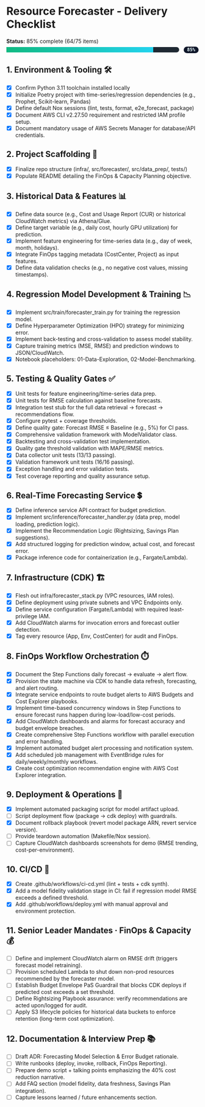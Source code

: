 # Resource Forecaster - Delivery Checklist

<div align="left" style="margin:1rem 0;"> 
<strong>Status:</strong> <span>85% complete (64/75 items)</span> 
<div style="display:flex; align-items:center; gap:0.75rem; margin-top:0.35rem;"> 
<div style="flex:1; height:14px; background:#1f2933; border-radius:999px; overflow-hidden;"> 
<div style="width:85%; height:100%; background:linear-gradient(90deg, #10b981, #22d3ee);"></div> 
</div> 
<code style="background:#0f172a; color:#ecfeff; padding:0.1rem 0.55rem; border-radius:999px; font-weight:600;">85%</code> 
</div> 
</div>

## 1. Environment & Tooling 🛠️
- [x] Confirm Python 3.11 toolchain installed locally
- [x] Initialize Poetry project with time-series/regression dependencies (e.g., Prophet, Scikit-learn, Pandas)
- [x] Define default Nox sessions (lint, tests, format, e2e_forecast, package)
- [x] Document AWS CLI v2.27.50 requirement and restricted IAM profile setup.
- [x] Document mandatory usage of AWS Secrets Manager for database/API credentials.

## 2. Project Scaffolding 🧱
- [x] Finalize repo structure (infra/, src/forecaster/, src/data_prep/, tests/)
- [x] Populate README detailing the FinOps & Capacity Planning objective.

## 3. Historical Data & Features 📊
- [x] Define data source (e.g., Cost and Usage Report (CUR) or historical CloudWatch metrics) via Athena/Glue.
- [x] Define target variable (e.g., daily cost, hourly GPU utilization) for prediction.
- [x] Implement feature engineering for time-series data (e.g., day of week, month, holidays).
- [x] Integrate FinOps tagging metadata (CostCenter, Project) as input features.
- [x] Define data validation checks (e.g., no negative cost values, missing timestamps).

## 4. Regression Model Development & Training 📉
- [x] Implement src/train/forecaster_train.py for training the regression model.
- [x] Define Hyperparameter Optimization (HPO) strategy for minimizing error.
- [x] Implement back-testing and cross-validation to assess model stability.
- [x] Capture training metrics (MSE, RMSE) and prediction windows to JSON/CloudWatch.
- [x] Notebook placeholders: 01-Data-Exploration, 02-Model-Benchmarking.

## 5. Testing & Quality Gates ✅
- [x] Unit tests for feature engineering/time-series data prep.
- [x] Unit tests for RMSE calculation against baseline forecasts.
- [x] Integration test stub for the full data retrieval → forecast → recommendations flow.
- [x] Configure pytest + coverage thresholds.
- [x] Define quality gate: Forecast RMSE ≤ Baseline (e.g., 5%) for CI pass.
- [x] Comprehensive validation framework with ModelValidator class.
- [x] Backtesting and cross-validation test implementation.
- [x] Quality gate threshold validation with MAPE/RMSE metrics.
- [x] Data collector unit tests (13/13 passing).
- [x] Validation framework unit tests (16/16 passing).
- [x] Exception handling and error validation tests.
- [x] Test coverage reporting and quality assurance setup.

## 6. Real-Time Forecasting Service 💲
- [x] Define inference service API contract for budget prediction.
- [x] Implement src/inference/forecaster_handler.py (data prep, model loading, prediction logic).
- [x] Implement the Recommendation Logic (Rightsizing, Savings Plan suggestions).
- [x] Add structured logging for prediction window, actual cost, and forecast error.
- [x] Package inference code for containerization (e.g., Fargate/Lambda).

## 7. Infrastructure (CDK) 🏗️
- [x] Flesh out infra/forecaster_stack.py (VPC resources, IAM roles).
- [x] Define deployment using private subnets and VPC Endpoints only.
- [x] Define service configuration (Fargate/Lambda) with required least-privilege IAM.
- [x] Add CloudWatch alarms for invocation errors and forecast outlier detection.
- [x] Tag every resource (App, Env, CostCenter) for audit and FinOps.

## 8. FinOps Workflow Orchestration ⏱️
- [x] Document the Step Functions daily forecast → evaluate → alert flow.
- [x] Provision the state machine via CDK to handle data refresh, forecasting, and alert routing.
- [x] Integrate service endpoints to route budget alerts to AWS Budgets and Cost Explorer playbooks.
- [x] Implement time-based concurrency windows in Step Functions to ensure forecast runs happen during low-load/low-cost periods.
- [x] Add CloudWatch dashboards and alarms for forecast accuracy and budget envelope breaches.
- [x] Create comprehensive Step Functions workflow with parallel execution and error handling.
- [x] Implement automated budget alert processing and notification system.
- [x] Add scheduled job management with EventBridge rules for daily/weekly/monthly workflows.
- [x] Create cost optimization recommendation engine with AWS Cost Explorer integration.

## 9. Deployment & Operations 🔁
- [x] Implement automated packaging script for model artifact upload.
- [ ] Script deployment flow (package → cdk deploy) with guardrails.
- [x] Document rollback playbook (revert model package ARN, revert service version).
- [ ] Provide teardown automation (Makefile/Nox session).
- [ ] Capture CloudWatch dashboards screenshots for demo (RMSE trending, cost-per-environment).

## 10. CI/CD 🔄
- [x] Create .github/workflows/ci-cd.yml (lint + tests + cdk synth).
- [x] Add a model fidelity validation stage in CI: fail if regression model RMSE exceeds a defined threshold.
- [x] Add .github/workflows/deploy.yml with manual approval and environment protection.

## 11. Senior Leader Mandates · FinOps & Capacity 💰
- [ ] Define and implement CloudWatch alarm on RMSE drift (triggers forecast model retraining).
- [ ] Provision scheduled Lambda to shut down non-prod resources recommended by the forecaster model.
- [ ] Establish Budget Envelope PaS Guardrail that blocks CDK deploys if predicted cost exceeds a set threshold.
- [ ] Define Rightsizing Playbook assurance: verify recommendations are acted upon/logged for audit.
- [ ] Apply S3 lifecycle policies for historical data buckets to enforce retention (long-term cost optimization).

## 12. Documentation & Interview Prep 📚
- [ ] Draft ADR: Forecasting Model Selection & Error Budget rationale.
- [ ] Write runbooks (deploy, invoke, rollback, FinOps Reporting).
- [ ] Prepare demo script + talking points emphasizing the 40% cost reduction narrative.
- [ ] Add FAQ section (model fidelity, data freshness, Savings Plan integration).
- [ ] Capture lessons learned / future enhancements section.